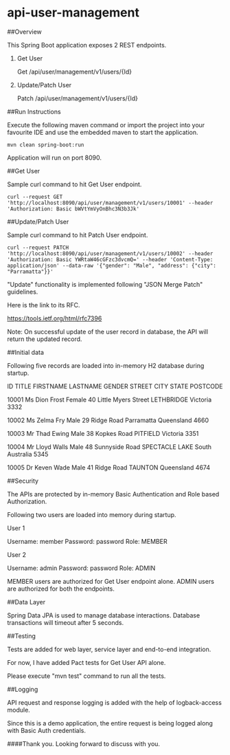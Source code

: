 # api-user-management

##Overview

This Spring Boot application exposes 2 REST endpoints.

1. Get User 

    Get /api/user/management/v1/users/{Id}

2. Update/Patch User

    Patch /api/user/management/v1/users/{Id}
    
##Run Instructions

Execute the following maven command or import the project into your favourite IDE and use the embedded maven to start the application.

    mvn clean spring-boot:run
    
Application will run on port 8090.

##Get User

Sample curl command to hit Get User endpoint.

    curl --request GET 'http://localhost:8090/api/user/management/v1/users/10001' --header 'Authorization: Basic bWVtYmVyOnBhc3N3b3Jk'
    
##Update/Patch User

Sample curl command to hit Patch User endpoint.

    curl --request PATCH 'http://localhost:8090/api/user/management/v1/users/10002' --header 'Authorization: Basic YWRtaW46cGFzc3dvcmQ=' --header 'Content-Type: application/json' --data-raw '{"gender": "Male", "address": {"city": "Parramatta"}}'

"Update" functionality is implemented following "JSON Merge Patch" guidelines.

Here is the link to its RFC.

https://tools.ietf.org/html/rfc7396

Note: On successful update of the user record in database, the API will return the updated record.

##Initial data

Following five records are loaded into in-memory H2 database during startup.

ID  	TITLE  	FIRSTNAME  	LASTNAME  	GENDER  	STREET  	CITY  	STATE  	POSTCODE  

10001	Ms	Dion	Frost	Female	40 Little Myers Street	LETHBRIDGE	Victoria	3332

10002	Ms	Zelma	Fry	    Male	29 Ridge Road	Parramatta	Queensland	4660

10003	Mr	Thad	Ewing	Male	38 Kopkes Road	PITFIELD	Victoria	3351

10004	Mr	Lloyd	Walls	Male	48 Sunnyside Road	SPECTACLE LAKE	South Australia	5345

10005	Dr	Keven	Wade	Male	41 Ridge Road	TAUNTON	Queensland	4674

##Security

The APIs are protected by in-memory Basic Authentication and Role based Authorization.

Following two users are loaded into memory during startup.

User 1

Username: member
Password: password
Role: MEMBER  

User 2

Username: admin
Password: password
Role: ADMIN

MEMBER users are authorized for Get User endpoint alone. ADMIN users are authorized for both the endpoints.

##Data Layer

Spring Data JPA is used to manage database interactions. Database transactions will timeout after 5 seconds.

##Testing

Tests are added for web layer, service layer and end-to-end integration.

For now, I have added Pact tests for Get User API alone.

Please execute "mvn test" command to run all the tests.

##Logging

API request and response logging is added with the help of logback-access module.

Since this is a demo application, the entire request is being logged along with Basic Auth credentials.


####Thank you. Looking forward to discuss with you.